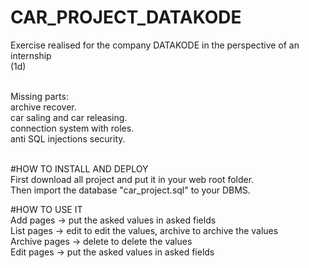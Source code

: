 # CAR_PROJECT_DATAKODE</br>
Exercise realised for the company DATAKODE in the perspective of an internship</br>
(1d)</br></br>

Missing parts:</br>
  archive recover.</br>
  car saling and car releasing.</br>
  connection system with roles.</br>
  anti SQL injections security.</br></br>

#HOW TO INSTALL AND DEPLOY</br>
First download all project and put it in your web root  folder.</br>
Then import the database "car_project.sql" to your DBMS.</br>

#HOW TO USE IT</br>
Add pages -> put the asked values in asked fields</br>
List pages -> edit to edit the values, archive to archive the values</br>
Archive pages -> delete to delete the values</br>
Edit pages -> put the asked values in asked fields</br>
  
